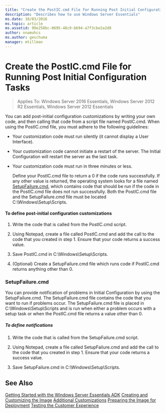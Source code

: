 ```yaml
---
title: "Create the PostIC.cmd File for Running Post Initial Configuration Tasks"
description: "Describes how to use Windows Server Essentials"
ms.date: 10/03/2016
ms.topic: article
ms.assetid: 99e258bc-0695-48c9-b694-a7f3cbe2a2d0
author: nnamuhcs
ms.author: geschuma
manager: mtillman
---
```


# Create the PostIC.cmd File for Running Post Initial Configuration Tasks

>Applies To: Windows Server 2016 Essentials, Windows Server 2012 R2 Essentials, Windows Server 2012 Essentials

You can add post-initial configuration customizations by writing your own code, and then calling that code from a script file named PostIC.cmd. When using the PostIC.cmd file, you must adhere to the following guidelines:

- Your customization code must run silently (it cannot display a User Interface).

- Your customization code cannot initiate a restart of the server. The Initial Configuration will restart the server as the last task.

- Your customization code must run in three minutes or less.

  Define your PostIC.cmd file to return a 0 if the code runs successfully. If any other value is returned, the operating system looks for a file named [SetupFailure.cmd](Create-the-PostIC.cmd-File-for-Running-Post-Initial-Configuration-Tasks.md#BKMK_SetupFailure), which contains code that should be run if the code in the PostIC.cmd file does not run successfully. Both the PostIC.cmd file and the SetupFailure.cmd file must be located C:\Windows\Setup\Scripts.

#### To define post-initial configuration customizations

1.  Write the code that is called from the PostIC.cmd script.

2.  Using Notepad, create a file called PostIC.cmd and add the call to the code that you created in step 1. Ensure that your code returns a success value.

3.  Save PostIC.cmd in C:\Windows\Setup\Scripts.

4.  (Optional) Create a SetupFailure.cmd file which runs code if PostIC.cmd returns anything other than 0.

###  <a name="BKMK_SetupFailure"></a> SetupFailure.cmd
 You can provide notification of problems in Initial Configuration by using the SetupFailure.cmd. The SetupFailure.cmd file contains the code that you want to run if problems occur. The SetupFailure.cmd file is placed in C:\Windows\Setup\Scripts and is run when either a problem occurs with a setup task or when the PostIC.cmd file returns a value other than 0.

##### To define notifications

1.  Write the code that is called from the SetupFailure.cmd script.

2.  Using Notepad, create a file called SetupFailure.cmd and add the call to the code that you created in step 1. Ensure that your code returns a success value.

3.  Save SetupFailure.cmd in C:\Windows\Setup\Scripts.

## See Also
 [Getting Started with the Windows Server Essentials ADK](Getting-Started-with-the-Windows-Server-Essentials-ADK.md)
 [Creating and Customizing the Image](Creating-and-Customizing-the-Image.md)
 [Additional Customizations](Additional-Customizations.md)
 [Preparing the Image for Deployment](Preparing-the-Image-for-Deployment.md)
 [Testing the Customer Experience](Testing-the-Customer-Experience.md)